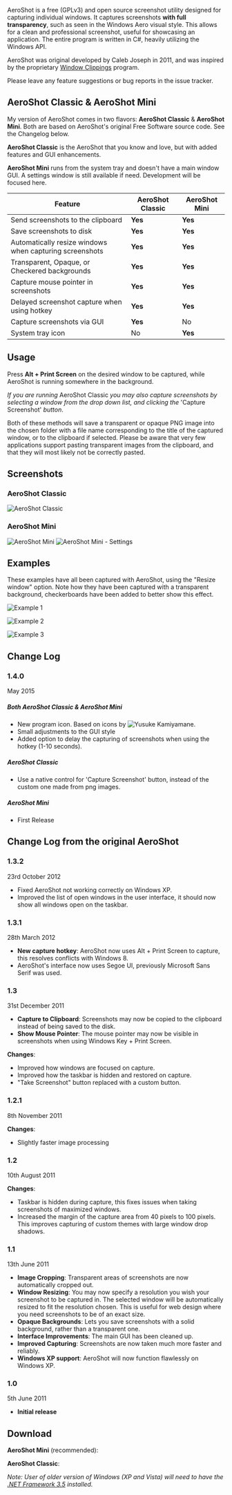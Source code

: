 AeroShot is a free (GPLv3) and open source screenshot utility designed for capturing individual windows. It captures screenshots **with full transparency**, such as seen in the Windows Aero visual style. This allows for a clean and professional screenshot, useful for showcasing an application. The entire program is written in C#, heavily utilizing the Windows API.

AeroShot was original developed by Caleb Joseph in 2011, and was inspired by the proprietary [Window Clippings](http://www.windowclippings.com/) program.

Please leave any feature suggestions or bug reports in the issue tracker.

## AeroShot Classic & AeroShot Mini
My version of AeroShot comes in two flavors: **AeroShot Classic** & **AeroShot Mini**. Both are based on AeroShot's original Free Software source code. See the Changelog below.

**AeroShot Classic** is the AeroShot that you know and love, but with added features and GUI enhancements.

**AeroShot Mini** runs from the system tray and doesn't have a main window GUI. A settings window is still available if need. Development will be focused here.

Feature | AeroShot Classic | AeroShot Mini
------- | ---------------- | -------------
Send screenshots to the clipboard | **Yes** | **Yes**
Save screenshots to disk | **Yes** | **Yes**
Automatically resize windows when capturing screenshots | **Yes** | **Yes**
Transparent, Opaque, or Checkered backgrounds | **Yes** | **Yes**
Capture mouse pointer in screenshots | **Yes** | **Yes**
Delayed screenshot capture when using hotkey | **Yes** | **Yes**
Capture screenshots via GUI | **Yes** | No
System tray icon | No | **Yes**

## Usage
Press **Alt + Print Screen** on the desired window to be captured, while AeroShot is running somewhere in the background.

*If you are running* AeroShot Classic *you may also capture screenshots by selecting a window from the drop down list, and clicking the* 'Capture Screenshot' *button*.

Both of these methods will save a transparent or opaque PNG image into the chosen folder with a file name corresponding to the title of the captured window, or to the clipboard if selected. Please be aware that very few applications support pasting transparent images from the clipboard, and that they will most likely not be correctly pasted.

## Screenshots

### AeroShot Classic
![AeroShot Classic](https://aeroshot.ml/gfx/classic.png)

### AeroShot Mini
![AeroShot Mini](https://aeroshot.ml/gfx/tray.png)
![AeroShot Mini - Settings](https://aeroshot.ml/gfx/settings.png)

## Examples
These examples have all been captured with AeroShot, using the "Resize window" option. Note how they have been captured with a transparent background, checkerboards have been added to better show this effect.

![Example 1](https://aeroshot.ml/gfx/eg1.png)

![Example 2](https://aeroshot.ml/gfx/eg2.png)

![Example 3](https://aeroshot.ml/gfx/eg3.png)

## Change Log
### 1.4.0
May 2015
##### Both AeroShot Classic & AeroShot Mini
* New program icon. Based on icons by ![Yusuke Kamiyamane](http://p.yusukekamiyamane.com/).
* Small adjustments to the GUI style
* Added option to delay the capturing of screenshots when using the hotkey (1-10 seconds).

##### AeroShot Classic
* Use a native control for 'Capture Screenshot' button, instead of the custom one made from png images.

##### AeroShot Mini
* First Release


## Change Log from the original AeroShot

### 1.3.2
23rd October 2012

* Fixed AeroShot not working correctly on Windows XP.
* Improved the list of open windows in the user interface, it should now show all windows open on the taskbar.


### 1.3.1
28th March 2012

* **New capture hotkey**: AeroShot now uses Alt + Print Screen to capture, this resolves conflicts with Windows 8.
* AeroShot's interface now uses Segoe UI, previously Microsoft Sans Serif was used.


### 1.3
31st December 2011

* **Capture to Clipboard**: Screenshots may now be copied to the clipboard instead of being saved to the disk.
* **Show Mouse Pointer**: The mouse pointer may now be visible in screenshots when using Windows Key + Print Screen.

**Changes**:
* Improved how windows are focused on capture.
* Improved how the taskbar is hidden and restored on capture.
* "Take Screenshot" button replaced with a custom button.


### 1.2.1
8th November 2011

**Changes**:
* Slightly faster image processing


### 1.2
10th August 2011

**Changes**:
* Taskbar is hidden during capture, this fixes issues when taking screenshots of maximized windows.
* Increased the margin of the capture area from 40 pixels to 100 pixels. This improves capturing of custom themes with large window drop shadows.


### 1.1
13th June 2011

* **Image Cropping**: Transparent areas of screenshots are now automatically cropped out.
* **Window Resizing**: You may now specify a resolution you wish your screenshot to be captured in. The selected window will be automatically resized to fit the resolution chosen. This is useful for web design where you need screenshots to be of an exact size.
* **Opaque Backgrounds**: Lets you save screenshots with a solid background, rather than a transparent one.
* **Interface Improvements**: The main GUI has been cleaned up.
* **Improved Capturing**: Screenshots are now taken much more faster and reliably.
* **Windows XP support**: AeroShot will now function flawlessly on Windows XP.


### 1.0
5th June 2011

* **Initial release**

## Download
**AeroShot Mini** (recommended):

**AeroShot Classic**:

*Note: User of older version of Windows (XP and Vista) will need to have the [.NET Framework 3.5](http://download.microsoft.com/download/0/6/1/061F001C-8752-4600-A198-53214C69B51F/dotnetfx35setup.exe) installed.*
